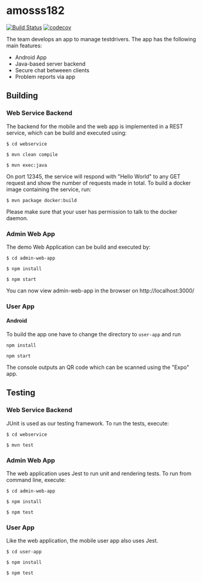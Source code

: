 # amosss182

[![Build Status](https://travis-ci.org/asepart/amosss182.svg?branch=master)](https://travis-ci.org/asepart/amosss182)
[![codecov](https://codecov.io/gh/asepart/amosss182/branch/master/graph/badge.svg)](https://codecov.io/gh/asepart/amosss182)

The team develops an app to manage testdrivers.
The app has the following main features:
* Android App
* Java-based server backend
* Secure chat betweeen clients
* Problem reports via app

## Building

### Web Service Backend

The backend for the mobile and the web app is implemented in a REST service, which can be build and executed using:

`$ cd webservice`

`$ mvn clean compile`

`$ mvn exec:java`

On port 12345, the service will respond with "Hello World" to any GET request and show the number of requests made in total. To build a docker image containing the service, run:

`$ mvn package docker:build`

Please make sure that your user has permission to talk to the docker daemon.

### Admin Web App

The demo Web Application can be build and executed by:

`$ cd admin-web-app`

`$ npm install`

`$ npm start`

You can now view admin-web-app in the browser on http://localhost:3000/

### User App

#### Android

To build the app one have to change the directory to `user-app` and run

`npm install`

`npm start`

The console outputs an QR code which can be scanned using the "Expo" app.

## Testing

### Web Service Backend

JUnit is used as our testing framework. To run the tests, execute:

`$ cd webservice`

`$ mvn test`

### Admin Web App

The web application uses Jest to run unit and rendering tests. To run from command line, execute:

`$ cd admin-web-app`

`$ npm install`

`$ npm test`

### User App

Like the web application, the mobile user app also uses Jest.

`$ cd user-app`

`$ npm install`

`$ npm test`
